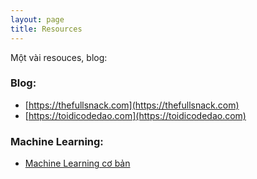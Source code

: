 ```yaml
---
layout: page
title: Resources
---
```


Một vài resouces, blog:

### Blog:
* [https://thefullsnack.com](https://thefullsnack.com)
* [https://toidicodedao.com](https://toidicodedao.com)


### Machine Learning:
* [Machine Learning cơ bản](https://machinelearningcoban.com)